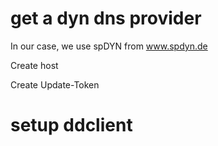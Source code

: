 # get a dyn dns provider

In our case, we use spDYN from www.spdyn.de

Create host

Create Update-Token

# setup ddclient

```

```

